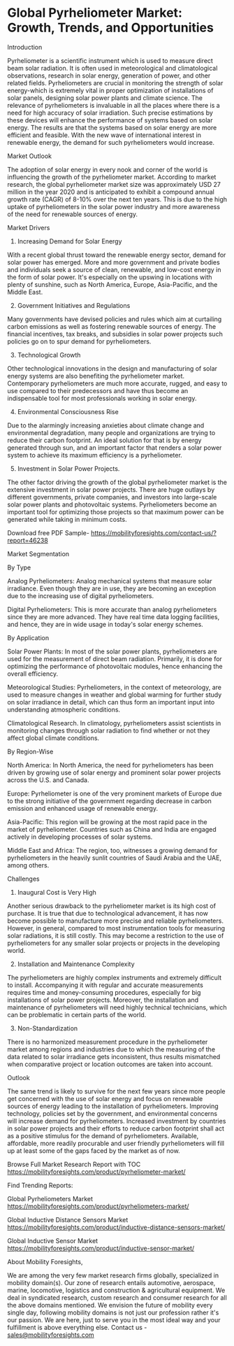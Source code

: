 # Global Pyrheliometer Market: Growth, Trends, and Opportunities

Introduction

Pyrheliometer is a scientific instrument which is used to measure direct beam solar radiation. It is often used in meteorological and climatological observations, research in solar energy, generation of power, and other related fields. Pyrheliometers are crucial in monitoring the strength of solar energy-which is extremely vital in proper optimization of installations of solar panels, designing solar power plants and climate science. The relevance of pyrheliometers is invaluable in all the places where there is a need for high accuracy of solar irradiation. Such precise estimations by these devices will enhance the performance of systems based on solar energy. The results are that the systems based on solar energy are more efficient and feasible. With the new wave of international interest in renewable energy, the demand for such pyrheliometers would increase.

Market Outlook

The adoption of solar energy in every nook and corner of the world is influencing the growth of the pyrheliometer market. According to market research, the global pyrheliometer market size was approximately USD 27 million in the year 2020 and is anticipated to exhibit a compound annual growth rate (CAGR) of 8-10% over the next ten years. This is due to the high uptake of pyrheliometers in the solar power industry and more awareness of the need for renewable sources of energy.

Market Drivers

1. Increasing Demand for Solar Energy

With a recent global thrust toward the renewable energy sector, demand for solar power has emerged. More and more government and private bodies and individuals seek a source of clean, renewable, and low-cost energy in the form of solar power. It's especially on the upswing in locations with plenty of sunshine, such as North America, Europe, Asia-Pacific, and the Middle East.

2. Government Initiatives and Regulations

Many governments have devised policies and rules which aim at curtailing carbon emissions as well as fostering renewable sources of energy. The financial incentives, tax breaks, and subsidies in solar power projects such policies go on to spur demand for pyrheliometers.

3. Technological Growth

Other technological innovations in the design and manufacturing of solar energy systems are also benefiting the pyrheliometer market. Contemporary pyrheliometers are much more accurate, rugged, and easy to use compared to their predecessors and have thus become an indispensable tool for most professionals working in solar energy.

4. Environmental Consciousness Rise

Due to the alarmingly increasing anxieties about climate change and environmental degradation, many people and organizations are trying to reduce their carbon footprint. An ideal solution for that is by energy generated through sun, and an important factor that renders a solar power system to achieve its maximum efficiency is a pyrheliometer.

5. Investment in Solar Power Projects.

The other factor driving the growth of the global pyrheliometer market is the extensive investment in solar power projects. There are huge outlays by different governments, private companies, and investors into large-scale solar power plants and photovoltaic systems. Pyrheliometers become an important tool for optimizing those projects so that maximum power can be generated while taking in minimum costs.

Download free PDF Sample- https://mobilityforesights.com/contact-us/?report=46238

Market Segmentation

By Type

Analog Pyrheliometers: Analog mechanical systems that measure solar irradiance. Even though they are in use, they are becoming an exception due to the increasing use of digital pyrheliometers.

Digital Pyrheliometers: This is more accurate than analog pyrheliometers since they are more advanced. They have real time data logging facilities, and hence, they are in wide usage in today's solar energy schemes.

By Application

Solar Power Plants: In most of the solar power plants, pyrheliometers are used for the measurement of direct beam radiation. Primarily, it is done for optimizing the performance of photovoltaic modules, hence enhancing the overall efficiency.

Meteorological Studies: Pyrheliometers, in the context of meteorology, are used to measure changes in weather and global warming for further study on solar irradiance in detail, which can thus form an important input into understanding atmospheric conditions.

Climatological Research. In climatology, pyrheliometers assist scientists in monitoring changes through solar radiation to find whether or not they affect global climate conditions.

By Region-Wise

North America: In North America, the need for pyrheliometers has been driven by growing use of solar energy and prominent solar power projects across the U.S. and Canada.

Europe: Pyrheliometer is one of the very prominent markets of Europe due to the strong initiative of the government regarding decrease in carbon emission and enhanced usage of renewable energy.

Asia-Pacific: This region will be growing at the most rapid pace in the market of pyrheliometer. Countries such as China and India are engaged actively in developing processes of solar systems.

Middle East and Africa: The region, too, witnesses a growing demand for pyrheliometers in the heavily sunlit countries of Saudi Arabia and the UAE, among others.

Challenges 

1. Inaugural Cost is Very High

Another serious drawback to the pyrheliometer market is its high cost of purchase. It is true that due to technological advancement, it has now become possible to manufacture more precise and reliable pyrheliometers. However, in general, compared to most instrumentation tools for measuring solar radiations, it is still costly. This may become a restriction to the use of pyrheliometers for any smaller solar projects or projects in the developing world.

2. Installation and Maintenance Complexity

The pyrheliometers are highly complex instruments and extremely difficult to install. Accompanying it with regular and accurate measurements requires time and money-consuming procedures, especially for big installations of solar power projects. Moreover, the installation and maintenance of pyrheliometers will need highly technical technicians, which can be problematic in certain parts of the world.

3. Non-Standardization

There is no harmonized measurement procedure in the pyrheliometer market among regions and industries due to which the measuring of the data related to solar irradiance gets inconsistent, thus results mismatched when comparative project or location outcomes are taken into account.

Outlook

The same trend is likely to survive for the next few years since more people get concerned with the use of solar energy and focus on renewable sources of energy leading to the installation of pyrheliometers. Improving technology, policies set by the government, and environmental concerns will increase demand for pyrheliometers. Increased investment by countries in solar power projects and their efforts to reduce carbon footprint shall act as a positive stimulus for the demand of pyrheliometers. Available, affordable, more readily procurable and user friendly pyrheliometers will fill up at least some of the gaps faced by the market as of now.

Browse Full Market Research Report with TOC https://mobilityforesights.com/product/pyrheliometer-market/

Find Trending Reports:

Global Pyrheliometers Market https://mobilityforesights.com/product/pyrheliometers-market/

Global Inductive Distance Sensors Market https://mobilityforesights.com/product/inductive-distance-sensors-market/

Global Inductive Sensor Market https://mobilityforesights.com/product/inductive-sensor-market/

About Mobility Foresights,

We are among the very few market research firms globally, specialized in mobility domain(s). Our zone of research entails automotive, aerospace, marine, locomotive, logistics and construction & agricultural equipment. We deal in syndicated research, custom research and consumer research for all the above domains mentioned.
We envision the future of mobility every single day, following mobility domains is not just our profession rather it's our passion. We are here, just to serve you in the most ideal way and your fulfillment is above everything else. Contact us -  sales@mobilityforesights.com 
